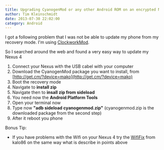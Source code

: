 ```yaml
---
title: Upgrading CyanogenMod or any other Android ROM on an encrypted Nexus 4 device
author: Tim Kleinschmidt
date: 2013-07-30 22:02:00
category: Android
---
```


I got a following problem that I was not be able to update my phone from my recovery mode. I'm using [ClockworkMod](http://www.clockworkmod.com/rommanager).

So I searched around the web and found a very easy way to update my Nexus 4

1.  Connect your Nexus with the USB cabel with your computer
2.  Download the CyanogenMod package you want to install, from [http://get.cm/?device=mako](http://get.cm/?device=mako)
3.  Boot the recovery mode
4.  Navigate to **install zip**
5.  Navigate then to **insall zip from sideload**
6.  You need now the **Android Platform Tools**
7.  Open your terminal now
8.  Type now **&quot;adb sideload cyanogenmod.zip&quot;** (cyanogenmod.zip is the downloaded package from the second step)
9.  After it reboot you phone

Bonus Tip:
*   If you have problems with the Wifi on your Nexus 4 try the [WifiFix](http://forum.xda-developers.com/showthread.php?t=2300873) from kalo86 on the same way what is describe in points above
